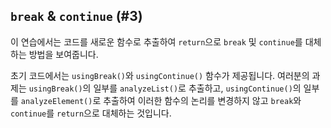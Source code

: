 ## `break` & `continue` (#3)

이 연습에서는 코드를 새로운 함수로 추출하여 `return`으로 `break` 및 `continue`를 대체하는 방법을 보여줍니다.

초기 코드에서는 `usingBreak()`와 `usingContinue()` 함수가 제공됩니다. 여러분의 과제는 `usingBreak()`의 일부를 `analyzeList()`로 추출하고, `usingContinue()`의 일부를 `analyzeElement()`로 추출하여 이러한 함수의 논리를 변경하지 않고 `break`와 `continue`를 `return`으로 대체하는 것입니다.